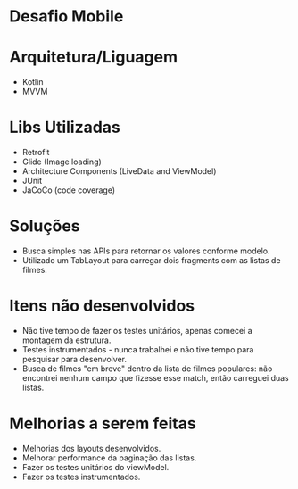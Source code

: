 # Desafio Mobile

# Arquitetura/Liguagem

- Kotlin
- MVVM

# Libs Utilizadas

- Retrofit
- Glide (Image loading)
- Architecture Components (LiveData and ViewModel)
- JUnit
- JaCoCo (code coverage)

# Soluções

- Busca simples nas APIs para retornar os valores conforme modelo.
- Utilizado um TabLayout para carregar dois fragments com as listas de filmes.


# Itens não desenvolvidos

- Não tive tempo de fazer os testes unitários, apenas comecei a montagem da estrutura.
- Testes instrumentados - nunca trabalhei e não tive tempo para pesquisar para desenvolver.
- Busca de filmes "em breve" dentro da lista de filmes populares: não encontrei nenhum campo que fizesse esse match, então carreguei duas listas.

# Melhorias a serem feitas

- Melhorias dos layouts desenvolvidos.
- Melhorar performance da paginação das listas.
- Fazer os testes unitários do viewModel.
- Fazer os testes instrumentados.
